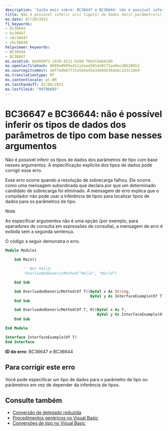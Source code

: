 ```yaml
---
description: 'Saiba mais sobre: BC36647 e BC36644: não é possível inferir os tipos de dados dos parâmetros de tipo com base nesses argumentos'
title: Não é possível inferir o(s) tipo(s) de dados do(s) parâmetro(s) de tipo a partir destes argumentos
ms.date: 07/20/2015
f1_keywords:
- bc36644
- bc36647
- vbc36647
- vbc36644
helpviewer_keywords:
- BC36644
- BC36647
ms.assetid: 0e0050f2-2039-4311-b260-f0ebfde84189
ms.openlocfilehash: 8689a0b95ed11a2eee5814e0171ae8ecd8b206b2
ms.sourcegitcommit: ddf7edb67715a5b9a45e3dd44536dabc153c1de0
ms.translationtype: MT
ms.contentlocale: pt-BR
ms.lasthandoff: 02/06/2021
ms.locfileid: "99796685"
---
```

# <a name="bc36647-and-bc36644-data-types-of-the-type-parameters-cannot-be-inferred-from-these-arguments"></a>BC36647 e BC36644: não é possível inferir os tipos de dados dos parâmetros de tipo com base nesses argumentos

Não é possível inferir os tipos de dados dos parâmetros de tipo com base nesses argumentos. A especificação explícita dos tipos de dados pode corrigir esse erro.

Esse erro ocorre quando a resolução de sobrecarga falhou. Ele ocorre como uma mensagem subordinada que declara por que um determinado candidato de sobrecarga foi eliminado. A mensagem de erro explica que o compilador não pode usar a inferência de tipos para localizar tipos de dados para os parâmetros de tipo.

> [!NOTE]
> Ao especificar argumentos não é uma opção (por exemplo, para operadores de consulta em expressões de consulta), a mensagem de erro é exibida sem a segunda sentença.

O código a seguir demonstra o erro.

```vb
Module Module1

    Sub Main()

        '' Not Valid.
        'OverloadedGenericMethod("Hello", "World")

    End Sub

    Sub OverloadedGenericMethod(Of T)(ByVal x As String,
                                      ByVal y As InterfaceExample(Of T))
    End Sub

    Sub OverloadedGenericMethod(Of T, R)(ByVal x As T,
                                         ByVal y As InterfaceExample(Of R))
    End Sub

End Module

Interface InterfaceExample(Of T)
End Interface
```

**ID do erro:** BC36647 e BC36644

## <a name="to-correct-this-error"></a>Para corrigir este erro

Você pode especificar um tipo de dados para o parâmetro de tipo ou parâmetros em vez de depender da inferência de tipos.

## <a name="see-also"></a>Consulte também

- [Conversão de delegado reduzida](../../programming-guide/language-features/delegates/relaxed-delegate-conversion.md)
- [Procedimentos genéricos no Visual Basic](../../programming-guide/language-features/data-types/generic-procedures.md)
- [Conversões de tipo no Visual Basic](../../programming-guide/language-features/data-types/type-conversions.md)
